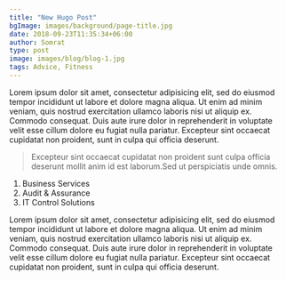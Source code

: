 ```yaml
---
title: "New Hugo Post"
bgImage: images/background/page-title.jpg
date: 2018-09-23T11:35:34+06:00
author: Somrat
type: post
image: images/blog/blog-1.jpg
tags: Advice, Fitness
---
```


Lorem ipsum dolor sit amet, consectetur adipisicing elit, sed do eiusmod tempor incididunt ut labore et dolore magna aliqua. Ut enim ad minim veniam, quis nostrud exercitation ullamco laboris nisi ut aliquip ex. Commodo consequat. Duis aute irure dolor in reprehenderit in voluptate velit esse cillum dolore eu fugiat nulla pariatur. Excepteur sint occaecat cupidatat non proident, sunt in culpa qui officia deserunt.

>Excepteur sint occaecat cupidatat non proident sunt culpa officia deserunt mollit anim id est laborum.Sed ut perspiciatis unde omnis.

1. Business Services
2. Audit & Assurance
3. IT Control Solutions

Lorem ipsum dolor sit amet, consectetur adipisicing elit, sed do eiusmod tempor incididunt ut labore et dolore magna aliqua. Ut enim ad minim veniam, quis nostrud exercitation ullamco laboris nisi ut aliquip ex. Commodo consequat. Duis aute irure dolor in reprehenderit in voluptate velit esse cillum dolore eu fugiat nulla pariatur. Excepteur sint occaecat cupidatat non proident, sunt in culpa qui officia deserunt.